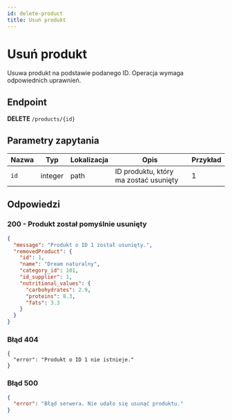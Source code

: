 ```yaml
---
id: delete-product
title: Usuń produkt
---
```


# Usuń produkt

Usuwa produkt na podstawie podanego ID. Operacja wymaga odpowiednich uprawnień.

## Endpoint

**DELETE** `/products/{id}`

## Parametry zapytania

| Nazwa   | Typ     | Lokalizacja | Opis                              | Przykład |
|---------|---------|-------------|------------------------------------|----------|
| `id`    | integer | path        | ID produktu, który ma zostać usunięty | 1        |

## Odpowiedzi

### 200 - Produkt został pomyślnie usunięty

```json
{
  "message": "Produkt o ID 1 został usunięty.",
  "removedProduct": {
    "id": 1,
    "name": "Dream naturalny",
    "category_id": 101,
    "id_supplier": 1,
    "nutritional_values": {
      "carbohydrates": 2.9,
      "proteins": 8.3,
      "fats": 3.3
    }
  }
}
```
### Błąd 404
```josn
{
  "error": "Produkt o ID 1 nie istnieje."
}
```
### Błąd 500
```json
{
  "error": "Błąd serwera. Nie udało się usunąć produktu."
}
```
